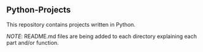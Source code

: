## Python-Projects
This repository contains projects written in Python.

*NOTE*: README.md files are being added to each directory explaining each part and/or function.
